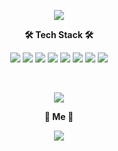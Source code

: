 <p align="center">
  <img src="https://capsule-render.vercel.app/api?type=waving&color=auto&height=300&section=header&text=LeeJeongMin&fontSize=90&fontColor=000000&animation=fadeIn"/>
</p>
<span>
  <p align="center">
    <b>🛠 Tech Stack 🛠</b>
  </p>
  <p align="center">
    <img src="https://img.shields.io/badge/Docker-2496ED.svg?&style=for-the-badge&logo=Docker&logoColor=white"/>
    <img src="https://img.shields.io/badge/C%20Sharp-239120.svg?&style=for-the-badge&logo=C%20Sharp&logoColor=white"/>
    <img src="https://img.shields.io/badge/Python-3776AB.svg?&style=for-the-badge&logo=Python&logoColor=white"/>
    <img src="https://img.shields.io/badge/Flask-000000.svg?&style=for-the-badge&logo=Flask&logoColor=white"/>
    <img src="https://img.shields.io/badge/Django-092E20.svg?&style=for-the-badge&logo=Django&logoColor=white"/>
    <img src="https://img.shields.io/badge/JavaScript-F7DF1E.svg?&style=for-the-badge&logo=JavaScript&logoColor=white"/>
    <img src="https://img.shields.io/badge/HTML5-E34F26.svg?&style=for-the-badge&logo=HTML5&logoColor=white"/>
    <img src="https://www.credly.com/badges/7965de73-d863-44ed-985c-1b0d8a97d101/public_url">
  </p>
</span>
</br>
<p align="center">
  <img src="https://github-readme-stats.vercel.app/api/top-langs/?username=jaruda-88&langs_count=8"/>
</p>
<p align="center">
  <b>🧸 Me 🧸</b>
</p>
<p align="center">
  <a href="mailto:jaruda88@gmail.com" target="_blank"><img src="https://img.shields.io/badge/Gmail-EA4335?style=flat-square&logo=Gmail&logoColor=white"/></a>
</p>

  

